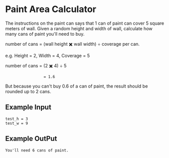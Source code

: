 
# Paint Area Calculator


The instructions on the paint can says that 1 can of paint can cover 5 square meters of wall. Given a random height and width of wall, calculate how many cans of paint you'll need to buy.

number of cans = (wall height ✖️ wall width) ÷ coverage per can.

e.g. Height = 2, Width = 4, Coverage = 5

number of cans = (2 ✖️ 4) ÷ 5

                     = 1.6

But because you can't buy 0.6 of a can of paint, the result should be rounded up to 2 cans.


## Example Input

```
test_h = 3
test_w = 9
```

## Example OutPut

```
You'll need 6 cans of paint.

```
